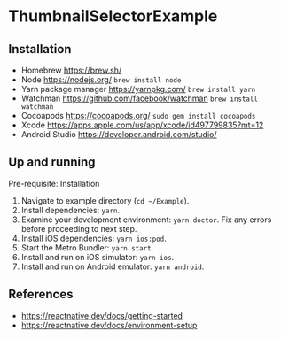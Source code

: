 # ThumbnailSelectorExample

## Installation

- Homebrew <https://brew.sh/>
- Node <https://nodejs.org/> `brew install node`
- Yarn package manager <https://yarnpkg.com/> `brew install yarn`
- Watchman <https://github.com/facebook/watchman> `brew install watchman`
- Cocoapods <https://cocoapods.org/> `sudo gem install cocoapods`
- Xcode <https://apps.apple.com/us/app/xcode/id497799835?mt=12>
- Android Studio <https://developer.android.com/studio/>

## Up and running

Pre-requisite: Installation

1. Navigate to example directory (`cd ~/Example`).
2. Install dependencies: `yarn`.
3. Examine your development environment: `yarn doctor`. Fix any errors before proceeding to next step.
4. Install iOS dependencies: `yarn ios:pod`.
5. Start the Metro Bundler: `yarn start`.
6. Install and run on iOS simulator: `yarn ios`.
7. Install and run on Android emulator: `yarn android`.

## References

- <https://reactnative.dev/docs/getting-started>
- <https://reactnative.dev/docs/environment-setup>
